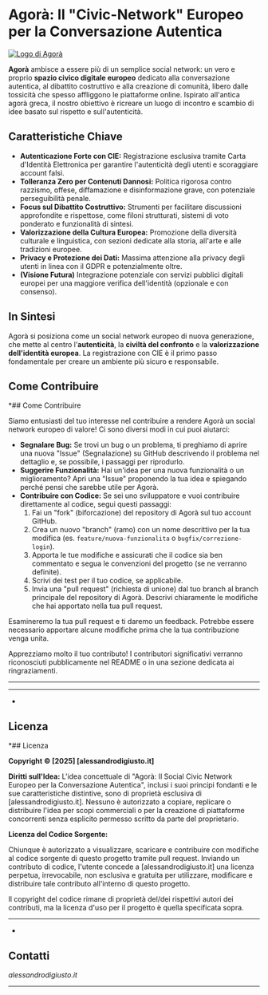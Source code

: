 # Agorà: Il "Civic-Network" Europeo per la Conversazione Autentica

[![Logo di Agorà](LINK_AL_TUO_LOGO.png)](LINK_AL_TUO_SITO_WEB_O_PROGETTO)

**Agorà** ambisce a essere più di un semplice social network: un vero e proprio **spazio civico digitale europeo** dedicato alla conversazione autentica, al dibattito costruttivo e alla creazione di comunità, libero dalle tossicità che spesso affliggono le piattaforme online. Ispirato all'antica agorà greca, il nostro obiettivo è ricreare un luogo di incontro e scambio di idee basato sul rispetto e sull'autenticità.

## Caratteristiche Chiave

* **Autenticazione Forte con CIE:** Registrazione esclusiva tramite Carta d'Identità Elettronica per garantire l'autenticità degli utenti e scoraggiare account falsi.
* **Tolleranza Zero per Contenuti Dannosi:** Politica rigorosa contro razzismo, offese, diffamazione e disinformazione grave, con potenziale perseguibilità penale.
* **Focus sul Dibattito Costruttivo:** Strumenti per facilitare discussioni approfondite e rispettose, come filoni strutturati, sistemi di voto ponderato e funzionalità di sintesi.
* **Valorizzazione della Cultura Europea:** Promozione della diversità culturale e linguistica, con sezioni dedicate alla storia, all'arte e alle tradizioni europee.
* **Privacy e Protezione dei Dati:** Massima attenzione alla privacy degli utenti in linea con il GDPR e potenzialmente oltre.
* **(Visione Futura)** Integrazione potenziale con servizi pubblici digitali europei per una maggiore verifica dell'identità (opzionale e con consenso).

## In Sintesi

Agorà si posiziona come un social network europeo di nuova generazione, che mette al centro l'**autenticità**, la **civiltà del confronto** e la **valorizzazione dell'identità europea**. La registrazione con CIE è il primo passo fondamentale per creare un ambiente più sicuro e responsabile.

## Come Contribuire

*## Come Contribuire

Siamo entusiasti del tuo interesse nel contribuire a rendere Agorà un social network europeo di valore! Ci sono diversi modi in cui puoi aiutarci:

* **Segnalare Bug:** Se trovi un bug o un problema, ti preghiamo di aprire una nuova "Issue" (Segnalazione) su GitHub descrivendo il problema nel dettaglio e, se possibile, i passaggi per riprodurlo.
* **Suggerire Funzionalità:** Hai un'idea per una nuova funzionalità o un miglioramento? Apri una "Issue" proponendo la tua idea e spiegando perché pensi che sarebbe utile per Agorà.
* **Contribuire con Codice:** Se sei uno sviluppatore e vuoi contribuire direttamente al codice, segui questi passaggi:
    1.  Fai un "fork" (biforcazione) del repository di Agorà sul tuo account GitHub.
    2.  Crea un nuovo "branch" (ramo) con un nome descrittivo per la tua modifica (es. `feature/nuova-funzionalita` o `bugfix/correzione-login`).
    3.  Apporta le tue modifiche e assicurati che il codice sia ben commentato e segua le convenzioni del progetto (se ne verranno definite).
    4.  Scrivi dei test per il tuo codice, se applicabile.
    5.  Invia una "pull request" (richiesta di unione) dal tuo branch al branch principale del repository di Agorà. Descrivi chiaramente le modifiche che hai apportato nella tua pull request.

Esamineremo la tua pull request e ti daremo un feedback. Potrebbe essere necessario apportare alcune modifiche prima che la tua contribuzione venga unita.

Apprezziamo molto il tuo contributo!
I contributori significativi verranno riconosciuti pubblicamente nel README o in una sezione dedicata ai ringraziamenti.

---

---
*

## Licenza

*## Licenza

**Copyright © [2025] [alessandrodigiusto.it]**

**Diritti sull'Idea:** L'idea concettuale di "Agorà: Il Social Civic Network Europeo per la Conversazione Autentica", inclusi i suoi principi fondanti e le sue caratteristiche distintive, sono di proprietà esclusiva di [alessandrodigiusto.it]. Nessuno è autorizzato a copiare, replicare o distribuire l'idea per scopi commerciali o per la creazione di piattaforme concorrenti senza esplicito permesso scritto da parte del proprietario.

**Licenza del Codice Sorgente:**

Chiunque è autorizzato a visualizzare, scaricare e contribuire con modifiche al codice sorgente di questo progetto tramite pull request. Inviando un contributo di codice, l'utente concede a [alessandrodigiusto.it] una licenza perpetua, irrevocabile, non esclusiva e gratuita per utilizzare, modificare e distribuire tale contributo all'interno di questo progetto.

Il copyright del codice rimane di proprietà del/dei rispettivi autori dei contributi, ma la licenza d'uso per il progetto è quella specificata sopra.

---
*

## Contatti

*alessandrodigiusto.it*

---